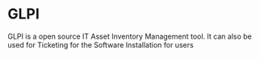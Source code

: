 # GLPI
GLPI is a open source IT Asset Inventory Management tool. It can also be used for Ticketing for the Software Installation for users
